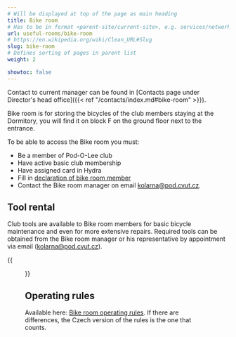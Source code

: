 ```yaml
---
# Will be displayed at top of the page as main heading
title: Bike room
# Has to be in format <parent-site/current-site>, e.g. services/network (notice missing slash at the beginning)
url: useful-rooms/bike-room
# https://en.wikipedia.org/wiki/Clean_URL#Slug
slug: bike-room
# Defines sorting of pages in parent list
weight: 2

showtoc: false
---
```


Contact to current manager can be found in [Contacts page under Director's head office]({{< ref "/contacts/index.md#bike-room" >}}).

Bike room is for storing the bicycles of the club members staying at the Dormitory, you will find it on block F on the ground floor next to the entrance.

To be able to access the Bike room you must:

- Be a member of Pod-O-Lee club
- Have active basic club membership
- Have assigned card in Hydra
- Fill in [declaration of bike room member](https://s3.pod.cvut.cz/common/legislativa/prohlaseni_kolarna.pdf)
- Contact the Bike room manager on email <kolarna@pod.cvut.cz>.

## Tool rental

Club tools are available to Bike room members for basic bicycle maintenance and even for more extensive repairs. Required tools can be obtained from the Bike room manager or his representative by appointment via email (<kolarna@pod.cvut.cz>).

{{<figure src="images/useful-rooms/bike-room/bike-room.jpg" alt="Bike room">}}

## Operating rules

Available here: [Bike room operating rules](https://s3.pod.cvut.cz/common/provozni_rady/kolarna/operating_rules_bike_room_en.pdf). If there are differences, the Czech version of the rules is the one that counts.
